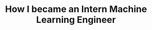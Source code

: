 ---
title: How I became an Intern Machine Learning Engineer
tags:
    - Internship
    - Machine Learning
excerpt: This post outlines how I changed careers and my journey to _getting my foot in the door_. I studied Mechanical Engineering at university, then started a career in sales. Technical sales to be specific, where I was selling all kinds of tech courses, conferences and free meet-ups.
---